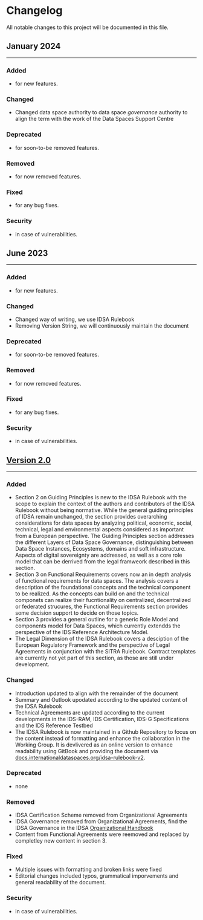 # Changelog

All notable changes to this project will be documented in this file.

## January 2024

---

### Added

* for new features.

### Changed

* Changed data space authority to data space *governance* authority to align the term with the work of the Data Spaces Support Centre

### Deprecated

* for soon-to-be removed features.

### Removed

* for now removed features.

### Fixed

* for any bug fixes.

### Security

* in case of vulnerabilities.


## June 2023

---

### Added

* for new features.

### Changed

* Changed way of writing, we use IDSA Rulebook
* Removing Version String, we will continuously maintain the document

### Deprecated

* for soon-to-be removed features.

### Removed

* for now removed features.

### Fixed

* for any bug fixes.

### Security

* in case of vulnerabilities.

## [Version 2.0](https://github.com/International-Data-Spaces-Association/IDSA-Rulebook/releases/tag/Rulebook_V2)

---

### Added

* Section 2 on Guiding Principles is new to the IDSA Rulebook with the scope to explain the context of the authors and contributors of the IDSA Rulebook without being normative.
While the general guiding principles of IDSA remain unchanged, the section provides overarching considerations for data spaces by analyzing political, economic, social, technical, legal and environmental aspects considered as important from a European perspective. The Guiding Principles section addresses the different Layers of Data Space Governance, distinguishing between Data Space Instances, Ecosystems, domains and soft infrastructure. Aspects of digital sovereignty are addressed, as well as a core role model that can be derrived from the legal framweork described in this section.
* Section 3 on Functional Requirements covers now an in depth analysis of functional requirements for data spaces. The analysis covers a description of the foundational concepts and the technical component to be realized. As the concepts can build on and the technical componets can realize their fucntionality on centralized, decentralized or federated strucures, the Functional Requirements section provides some decision support to decide on those topics.
* Section 3 provides a general outline for a generic Role Model and components model for Data Spaces, which currently extendds the perspective of the IDS Reference Architecture Model.
* The Legal Dimension of the IDSA Rulebook covers a desciption of the European Regulatory Framework and the perspective of Legal Agreements in conjunction with the SITRA Rulebook. Contract templates are currently not yet part of this section, as those are still under development.

### Changed

* Introduction updated to align with the remainder of the document
* Summary and Outlook upodated according to the updated content of the IDSA Rulebook
* Technical Agreements are updated according to the current developments in the IDS-RAM, IDS Certification, IDS-G Specifications and the IDS Reference Testbed
* The IDSA Rulebook is now maintained in a Github Repository to focus on the content instead of formatting and enhance the collaboration in the Working Group. It is devlivered as an online version to enhance readability using GitBook and providing the document via [docs.internationaldataspaces.org/idsa-rulebook-v2](https://docs.internationaldataspaces.org/idsa-rulebook-v2).

### Deprecated

* none

### Removed

* IDSA Certification Scheme removed from Organizational Agreements
* IDSA Governance removed from Organizational Agreements, find the IDSA Governance in the IDSA [Organizational Handbook](https://docs.internationaldataspaces.org/idsa-organizational-handbook/)
* Content from Functional Agreements were reemoved and replaced by completley new content in section 3. 


### Fixed

* Multiple issues with formatting and broken links were fixed
* Editorial changes included typos, grammatical imporvements and general readability of the document.

### Security

* in case of vulnerabilities.
